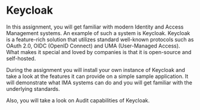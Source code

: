 # Keycloak

In this assignment, you will get familiar with modern Identity and Access Management systems. An example of such a system is Keycloak.
Keycloak is a feature-rich solution that utilizes standard well-known protocols such as OAuth 2.0, OIDC (OpenID Connect) and UMA (User-Managed Access).
What makes it special and loved by companies is that it is open-source and self-hosted.

During the assignment you will install your own instance of Keycloak and take a look at the features it can provide on a simple sample application.
It will demonstrate what IMA systems can do and you will get familiar with the underlying standards.

Also, you will take a look on Audit capabilities of Keycloak.
